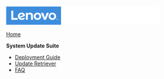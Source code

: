 ![Commercial Deployment Readiness Team](../img/cdrt.png)

[Home](/)

**System Update Suite**

- [Deployment Guide](https://download.lenovo.com/cdrt/docs/DG-SystemUpdateSuite.pdf)
- [Update Retriever](su/ur_az_blob.md)
- [FAQ](su/system_update_faq.md)

<!-- 
- [FAQ ](tbct/tbct_faq.md)

-->